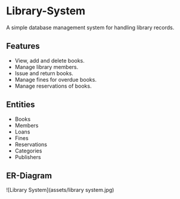 # Library-System

A simple database management system for handling library records.

## Features
 -	View, add and delete books.
 -	Manage library members.
 -	Issue and return books.
 -	Manage fines for overdue books.
 -	Manage reservations of books.

## Entities
-	Books
-	Members
-	Loans
-	Fines
-	Reservations
-	Categories
-	Publishers

## ER-Diagram
![Library System](assets/library system.jpg)


